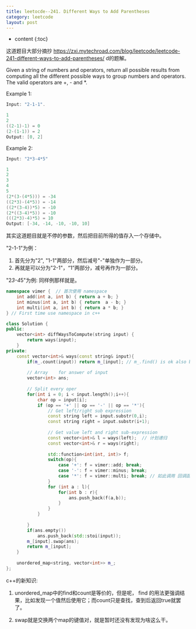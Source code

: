 ```yaml
---
title: leetocde--241. Different Ways to Add Parentheses
category: leetcode
layout: post
---
```

* content
{:toc}

这道题目大部分摘抄 https://zxi.mytechroad.com/blog/leetcode/leetcode-241-different-ways-to-add-parentheses/ d的题解。

Given a string of numbers and operators, return all possible results from computing all the different possible ways to group numbers and operators. The valid operators are +, - and *.

Example 1:
```c
Input: "2-1-1".

1
2
((2-1)-1) = 0
(2-(1-1)) = 2
Output: [0, 2]
```
Example 2:
```c
Input: "2*3-4*5"

1
2
3
4
5
(2*(3-(4*5))) = -34
((2*3)-(4*5)) = -14
((2*(3-4))*5) = -10
(2*((3-4)*5)) = -10
(((2*3)-4)*5) = 10
Output: [-34, -14, -10, -10, 10]
```

其实这道题目就是不停的参数，然后把目前所得的值存入一个存储中。

"2-1-1"为例： 
1. 首先分为"2", "1-1"两部分，然后减号"-"单独作为一部分。
2. 再就是可以分为"2-1"，“1”两部分，减号再作为一部分。

"2*3-4*5"为例:
同样例那样就是。

```c++
namespace vimer {  // 首次使用 namespace
    int add(int a, int b) { return a + b; }
    int minus(int a, int b) { return  a - b; }
    int multi(int a, int b) { return a * b; }
} // First time use namespace in c++

class Solution {
public:
    vector<int> diffWaysToCompute(string input) {
        return ways(input);
    }
private:
    const vector<int>& ways(const string& input){
        if(m_.count(input)) return m_[input]; // m_.find() is ok also but...
        
        // Array    for answer of input
        vector<int> ans;
        
        // Split every oper
        for(int i = 0; i < input.length();i++){
            char op = input[i];
            if (op == '+' || op == '-' || op == '*'){
                // Get left/right sub expression
                const string left = input.substr(0,i);
                const string right = input.substr(i+1);
                
                // Get value left and right sub-expression
                const vector<int>& l = ways(left);  // 计划递归
                const vector<int>& r = ways(right);
                
                std::function<int(int, int)> f;
                switch(op){
                    case '+': f = vimer::add; break;
                    case '-': f = vimer::minus; break;
                    case '*': f = vimer::multi; break; // 如此调用 回调函数
                }
                for (int a : l){
                    for(int b : r){
                        ans.push_back(f(a,b));
                    }
                }
            }
            
        }
        if(ans.empty())
            ans.push_back(std::stoi(input));
        m_[input].swap(ans);
        return m_[input];
    }
    
    unordered_map<string, vector<int>> m_;
};
```

c++的新知识:
 1. unordered_map中的find和count是等价的，但是呢， find 的用法更强调结果，比如发现一个值然后使用它；而count只是查找，查到后返回true就罢了。

 2.  swap就是交换两个map的键值对，就是暂时还没有发现为啥这么干。